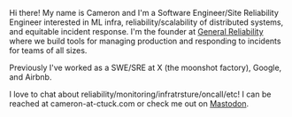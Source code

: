 Hi there! My name is Cameron and I'm a Software Engineer/Site Reliability Engineer interested in ML infra, reliability/scalability of distributed systems, and equitable incident response. I'm the founder at [General Reliability](https://generalreliability.com) where we build tools for managing production and responding to incidents for teams of all sizes.

Previously I've worked as a SWE/SRE at X (the moonshot factory), Google, and Airbnb.

I love to chat about reliability/monitoring/infratrsture/oncall/etc! I can be reached at cameron-at-ctuck.com or check me out on [Mastodon](https://hachyderm.io/@tuckerman).
